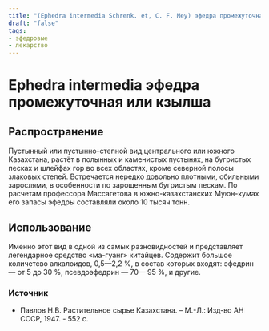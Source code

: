 ```yaml
---
title: "(Ephedra intermedia Schrenk. et, C. F. Mey) эфедра промежуточная (рус.) или кзылша (каз.)"
draft: "false"
tags:
- эфедровые
- лекарство
--- 
```

# Ephedra intermedia эфедра промежуточная или кзылша 
## Распространение
Пустынный или пустынно-степной вид центрального или южного Казахстана, растёт в полынных и каменистых пустынях, на бугристых песках и шлейфах гор во всех областях, кроме северной полосы злаковых степей. Встречается нередко довольно плотными, обильными зарослями, в особенности по зарощенным бугристым пескам. По расчетам профессора Массагетова в южно-казахстанских Муюн-кумах его запасы эфедры составляли около 10 тысяч тонн.
## Использование
Именно этот вид в одной из самых разновидностей и представляет легендарное средство «ма-гуанг» китайцев. Содержит большое количетсво алкалоидов, 0,5—2,2 %, в состав которых входят: эфедрин — от 5 до 30 %, псевдоэфедрин — 70— 95 %, и другие.
### Источник
* Павлов Н.В. Растительное сырье Казахстана. – М.-Л.: Изд-во АН СССР, 1947. - 552 с.
